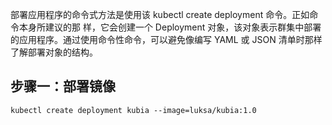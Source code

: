 部署应用程序的命令式方法是使用该 kubectl create deployment 命令。正如命令本身所建议的那
样，它会创建一个 Deployment 对象，该对象表示群集中部署的应用程序。通过使用命令性命令，可以避免像编写 YAML 或 JSON 清单时那样了解部署对象的结构。

## 步骤一：部署镜像
```shell
kubectl create deployment kubia --image=luksa/kubia:1.0
```